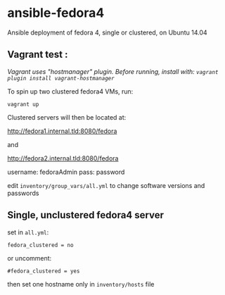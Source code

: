 # ansible-fedora4
Ansible deployment of fedora 4, single or clustered, on Ubuntu 14.04

## Vagrant test :
*Vagrant uses "hostmanager" plugin. Before running, install with: `vagrant plugin install vagrant-hostmanager`*

To spin up two clustered fedora4 VMs, run:

`vagrant up`

Clustered servers will then be located at:

http://fedora1.internal.tld:8080/fedora

and

http://fedora2.internal.tld:8080/fedora

username: fedoraAdmin pass: password

edit `inventory/group_vars/all.yml` to change software versions and passwords

## Single, unclustered fedora4 server

set in `all.yml`:

`fedora_clustered = no`

or uncomment:

`#fedora_clustered = yes`

then set one hostname only in `inventory/hosts` file
